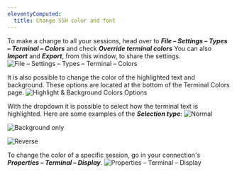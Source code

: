 ```yaml
---
eleventyComputed:
  title: Change SSH color and font
---
```

To make a change to all your sessions, head over to ***File – Settings – Types – Terminal – Colors*** and check ***Override terminal colors*** You can also ***Import*** and ***Export***, from this window, to share the settings.
![File – Settings – Types – Terminal – Colors](https://cdnweb.devolutions.net/docs/docs_en_kb_KB4131.png)

It is also possible to change the color of the highlighted text and background. These options are located at the bottom of the Terminal Colors page.
![Highlight & Background Colors Options](https://cdnweb.devolutions.net/docs/docs_en_kb_KB0001.png)

With the dropdown it is possible to select how the terminal text is highlighted. Here are some examples of the ***Selection type***:
![Normal](https://cdnweb.devolutions.net/docs/docs_en_kb_KB0002.png)

![Background only](https://cdnweb.devolutions.net/docs/docs_en_kb_KB0003.png)

![Reverse](https://cdnweb.devolutions.net/docs/docs_en_kb_KB0004.png)

To change the color of a specific session, go in your connection's ***Properties – Terminal – Display***.
![Properties – Terminal – Display](https://cdnweb.devolutions.net/docs/docs_en_kb_KB4132.png)
